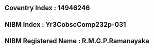 ## Coventry Index			:	14946246
## NIBM Index			: 	Yr3CobscComp232p-031
## NIBM Registered Name	: 	R.M.G.P.Ramanayaka



